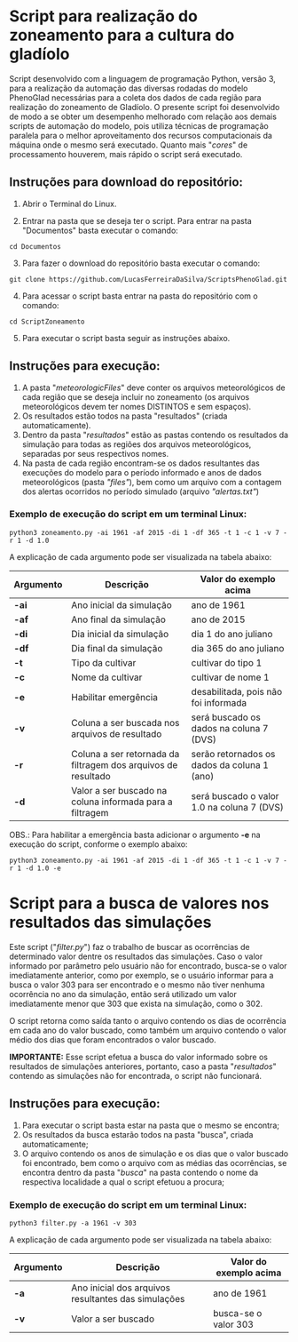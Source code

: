 # Script para realização do zoneamento para a cultura do gladíolo #
Script desenvolvido com a linguagem de programação Python, versão 3, para a realização da automação das diversas rodadas do modelo PhenoGlad necessárias para a coleta dos dados de cada região para realização do zoneamento de Gladíolo.
O presente script foi desenvolvido de modo a se obter um desempenho melhorado com relação aos demais scripts de automação do modelo, pois utiliza técnicas de programação paralela para o melhor aproveitamento dos recursos computacionais da máquina onde o mesmo será executado. Quanto mais "*cores*" de processamento houverem, mais rápido o script será executado.

## Instruções para download do repositório: ##
1. Abrir o Terminal do Linux.

2. Entrar na pasta que se deseja ter o script. Para entrar na pasta "Documentos" basta executar o comando:

`cd Documentos`

3. Para fazer o download do repositório basta executar o comando:

 `git clone https://github.com/LucasFerreiraDaSilva/ScriptsPhenoGlad.git`

4. Para acessar o script basta entrar na pasta do repositório com o comando:

 `cd ScriptZoneamento`

5. Para executar o script basta seguir as instruções abaixo.

## Instruções para execução: ##
1. A pasta "*meteorologicFiles*" deve conter os arquivos meteorológicos de cada região que se deseja incluir no zoneamento (os arquivos meteorológicos devem ter nomes DISTINTOS e sem espaços).
2. Os resultados estão todos na pasta "resultados" (criada automaticamente).
3. Dentro da pasta "*resultados*" estão as pastas contendo os resultados da simulação para todas as regiões dos arquivos meteorológicos, separadas por seus respectivos nomes.
4. Na pasta de cada região encontram-se os dados resultantes das execuções do modelo para o período informado e anos de dados meteorológicos (pasta *"files"*), bem como um arquivo com a contagem dos alertas ocorridos no período simulado (arquivo *"alertas.txt"*)

### Exemplo de execução do script em um terminal Linux: ###
`python3 zoneamento.py -ai 1961 -af 2015 -di 1 -df 365 -t 1 -c 1 -v 7 -r 1 -d 1.0`

A explicação de cada argumento pode ser visualizada na tabela abaixo:

Argumento | Descrição                | Valor do exemplo acima
--------- | ------------------------ | ------------------------
 **-ai**  | Ano inicial da simulação | ano de 1961
 **-af**  | Ano final da simulação   | ano de 2015
 **-di**  | Dia inicial da simulação | dia 1 do ano juliano
 **-df**  | Dia final da simulação   | dia 365 do ano juliano
 **-t**   | Tipo da cultivar | cultivar do tipo 1
 **-c**   | Nome da cultivar | cultivar de nome 1
 **-e**   | Habilitar emergência | desabilitada, pois não foi informada
 **-v**   | Coluna a ser buscada nos arquivos de resultado | será buscado os dados na coluna 7 (DVS)
 **-r**   | Coluna a ser retornada da filtragem dos arquivos de resultado | serão retornados os dados da coluna 1 (ano)
 **-d**   | Valor a ser buscado na coluna informada para a filtragem | será buscado o valor 1.0 na coluna 7 (DVS)

 OBS.: Para habilitar a emergência basta adicionar o argumento **-e** na execução do script, conforme o exemplo abaixo:

 `python3 zoneamento.py -ai 1961 -af 2015 -di 1 -df 365 -t 1 -c 1 -v 7 -r 1 -d 1.0 -e`

# Script para a busca de valores nos resultados das simulações #
Este script ("*filter.py*") faz o trabalho de buscar as ocorrências de determinado valor dentre os resultados das simulações. Caso o valor informado por parâmetro pelo usuário não for encontrado, busca-se o valor imediatamente anterior, como por exemplo, se o usuário informar para a busca o valor 303 para ser encontrado e o mesmo não tiver nenhuma ocorrência no ano da simulação, então será utilizado um valor imediatamente menor que 303 que exista na simulação, como o 302.

O script retorna como saída tanto o arquivo contendo os dias de ocorrência em cada ano do valor buscado, como também um arquivo contendo o valor médio dos dias que foram encontrados o valor buscado.

**IMPORTANTE:** Esse script efetua a busca do valor informado sobre os resultados de simulações anteriores, portanto, caso a pasta "*resultados*" contendo as simulações não for encontrada, o script não funcionará.  

## Instruções para execução: ##

1. Para executar o script basta estar na pasta que o mesmo se encontra;
2. Os resultados da busca estarão todos na pasta "busca", criada automaticamente;
3. O arquivo contendo os anos de simulação e os dias que o valor buscado foi encontrado, bem como o arquivo com as médias das ocorrências, se encontra dentro da pasta "*busca*" na pasta contendo o nome da respectiva localidade a qual o script efetuou a procura;

### Exemplo de execução do script em um terminal Linux: ###
`python3 filter.py -a 1961 -v 303`

A explicação de cada argumento pode ser visualizada na tabela abaixo:

Argumento | Descrição                | Valor do exemplo acima
--------- | ------------------------ | ------------------------
 **-a**  | Ano inicial dos arquivos resultantes das simulações | ano de 1961
 **-v**  | Valor a ser buscado   | busca-se o valor 303
